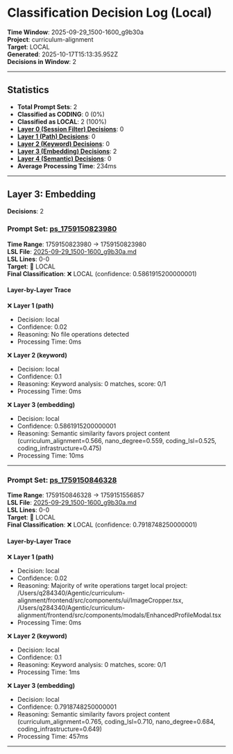 # Classification Decision Log (Local)

**Time Window**: 2025-09-29_1500-1600_g9b30a<br>
**Project**: curriculum-alignment<br>
**Target**: LOCAL<br>
**Generated**: 2025-10-17T15:13:35.952Z<br>
**Decisions in Window**: 2

---

## Statistics

- **Total Prompt Sets**: 2
- **Classified as CODING**: 0 (0%)
- **Classified as LOCAL**: 2 (100%)
- **[Layer 0 (Session Filter) Decisions](#layer-0-session-filter)**: 0
- **[Layer 1 (Path) Decisions](#layer-1-path)**: 0
- **[Layer 2 (Keyword) Decisions](#layer-2-keyword)**: 0
- **[Layer 3 (Embedding) Decisions](#layer-3-embedding)**: 2
- **[Layer 4 (Semantic) Decisions](#layer-4-semantic)**: 0
- **Average Processing Time**: 234ms

---

## Layer 3: Embedding

**Decisions**: 2

### Prompt Set: [ps_1759150823980](../../history/2025-09-29_1500-1600_g9b30a.md#ps_1759150823980)

**Time Range**: 1759150823980 → 1759150823980<br>
**LSL File**: [2025-09-29_1500-1600_g9b30a.md](../../history/2025-09-29_1500-1600_g9b30a.md#ps_1759150823980)<br>
**LSL Lines**: 0-0<br>
**Target**: 📍 LOCAL<br>
**Final Classification**: ❌ LOCAL (confidence: 0.5861915200000001)

#### Layer-by-Layer Trace

❌ **Layer 1 (path)**
- Decision: local
- Confidence: 0.02
- Reasoning: No file operations detected
- Processing Time: 0ms

❌ **Layer 2 (keyword)**
- Decision: local
- Confidence: 0.1
- Reasoning: Keyword analysis: 0 matches, score: 0/1
- Processing Time: 0ms

❌ **Layer 3 (embedding)**
- Decision: local
- Confidence: 0.5861915200000001
- Reasoning: Semantic similarity favors project content (curriculum_alignment=0.566, nano_degree=0.559, coding_lsl=0.525, coding_infrastructure=0.475)
- Processing Time: 10ms

---

### Prompt Set: [ps_1759150846328](../../history/2025-09-29_1500-1600_g9b30a.md#ps_1759150846328)

**Time Range**: 1759150846328 → 1759151556857<br>
**LSL File**: [2025-09-29_1500-1600_g9b30a.md](../../history/2025-09-29_1500-1600_g9b30a.md#ps_1759150846328)<br>
**LSL Lines**: 0-0<br>
**Target**: 📍 LOCAL<br>
**Final Classification**: ❌ LOCAL (confidence: 0.7918748250000001)

#### Layer-by-Layer Trace

❌ **Layer 1 (path)**
- Decision: local
- Confidence: 0.02
- Reasoning: Majority of write operations target local project: /Users/q284340/Agentic/curriculum-alignment/frontend/src/components/ui/ImageCropper.tsx, /Users/q284340/Agentic/curriculum-alignment/frontend/src/components/modals/EnhancedProfileModal.tsx
- Processing Time: 0ms

❌ **Layer 2 (keyword)**
- Decision: local
- Confidence: 0.1
- Reasoning: Keyword analysis: 0 matches, score: 0/1
- Processing Time: 1ms

❌ **Layer 3 (embedding)**
- Decision: local
- Confidence: 0.7918748250000001
- Reasoning: Semantic similarity favors project content (curriculum_alignment=0.765, coding_lsl=0.710, nano_degree=0.684, coding_infrastructure=0.649)
- Processing Time: 457ms

---

